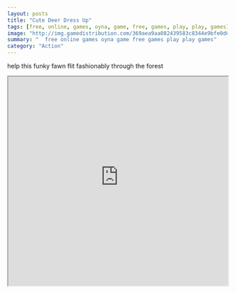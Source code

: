 ```yaml
---
layout: posts
title: "Cute Deer Dress Up"
tags: [free, online, games, oyna, game, free, games, play, play, games]
image: "http://img.gamedistribution.com/369aea9aa082439583c8344e9bfe0d68.jpg"
summary: "  free online games oyna game free games play play games"
category: "Action"
---
```


help this funky fawn flit fashionably through the forest

<iframe width="100%" height="480px;" src="http://flash.gamedistribution.com?game=369aea9aa082439583c8344e9bfe0d68"></iframe>